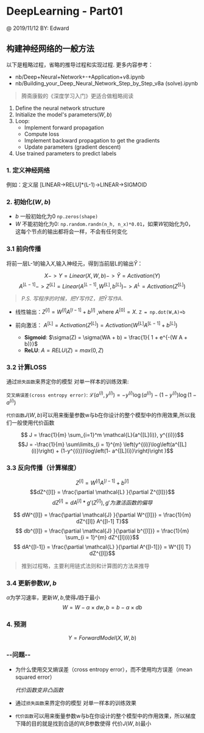# DeepLearning - Part01

@ 2019/11/12 BY: Edward

## 构建神经网络的一般方法

以下是粗略过程，省略的推导过程和实现过程.
更多内容参考：

- nb/Deep+Neural+Network+-+Application+v8.ipynb
- nb/Building_your_Deep_Neural_Network_Step_by_Step_v8a (solve).ipynb

>腾斋康毅的《深度学习入门》更适合做粗略阅读

1. Define the neural network structure
2. Initialize the model's parameters($W,b$)
3. Loop:
    - Implement forward propagation
    - Compute loss
    - Implement backward propagation to get the gradients
    - Update parameters (gradient descent)
4. Use trained parameters to predict labels

### 1. 定义神经网络

例如：定义层 [LINEAR->RELU]*(L-1)->LINEAR->SIGMOID

### 2. 初始化($W,b$)

- $b$ 一般初始化为0 `np.zeros(shape)`
- $W$ 不能初始化为0: `np.random.randn(n_h, n_x)*0.01`，如果$W$初始化为0，这每个节点的输出都将会一样，不会有任何变化

### 3.1 前向传播

将前一层L-1的输入$X$,输入神经元，得到当前层L的输出$\hat{Y}$：

$$X -> Y=Linear(X,W,b) -> \hat{Y}=Activation(Y)$$
$$A^{[L-1]} -> Z^{[L]}=Linear(A^{[L-1]},W^{[L]},b^{[L]}) -> A^{L}=Activation(Z^{[L]})$$

> *P.S. 写程序的时候，把$Y$写作$Z$，把$\hat{Y}$写作$A$.*

- 线性输出：$Z^{[l]} = W^{[l]}A^{[l-1]} +b^{[l]}$ ,where $A^{[0]} = X$.
`Z = np.dot(W,A)+b`

- 前向激活： $A^{[L]} = Activation(Z^{[L]}) = Activation(W^{[L]} A^{[L-1]} + b^{[L]})$
  - **Sigmoid**: $\sigma(Z) = \sigma(WA + b) = \frac{1}{ 1 + e^{-(W A + b)}}$
  - **ReLU**: $A = RELU(Z) = max(0, Z)$

### 3.2 计算LOSS

通过`损失函数`来界定你的模型 对单一样本的训练效果:

`交叉熵误差(cross entropy error)`:
 $\mathcal{L}(a^{(i)}, y^{(i)}) =  - y^{(i)}  \log(a^{(i)}) - (1-y^{(i)} )  \log(1-a^{(i)})$

`代价函数`$J(W,b)$可以用来衡量参数w与b在你设计的整个模型中的作用效果,所以我们一般使用代价函数

$$ J = \frac{1}{m} \sum_{i=1}^m \mathcal{L}(a^{[L](i)}, y^{(i)})$$
$$J = -\frac{1}{m} \sum\limits_{i = 1}^{m} \left(y^{(i)}\log\left(a^{[L] (i)}\right) + (1-y^{(i)})\log\left(1- a^{[L](i)}\right)\right
)$$

### 3.3 反向传播（计算梯度）

$$Z^{[l]} = W^{[l]} A^{[l-1]} + b^{[l]}$$
$$dZ^{[l]} = \frac{\partial \mathcal{L} }{\partial Z^{[l]}}$$
$$dZ^{[l]} = dA^{[l]} * g'(Z^{[l]}) , g'为激活函数的偏导$$

$$ dW^{[l]} = \frac{\partial \mathcal{J} }{\partial W^{[l]}} = \frac{1}{m} dZ^{[l]} A^{[l-1] T}$$
$$ db^{[l]} = \frac{\partial \mathcal{J} }{\partial b^{[l]}} = \frac{1}{m} \sum_{i = 1}^{m} dZ^{[l](i)}$$
$$ dA^{[l-1]} = \frac{\partial \mathcal{L} }{\partial A^{[l-1]}} = W^{[l] T} dZ^{[l]}$$

> 推到过程略，主要利用链式法则和计算图的方法来推导

### 3.4 更新参数$W,b$

$\alpha$为学习速率，更新$W,b$,使得$J$趋于最小
$$W=W-\alpha \times dw,b=b-\alpha \times db$$

### 4. 预测

$$Y=ForwardModel(X,W,b)$$

### --问题--

- 为什么使用交叉熵误差（cross entropy error），而不使用均方误差（mean squared error）

  *代价函数变非凸函数*

- 通过`损失函数`来界定你的模型 对单一样本的训练效果
- `代价函数`可以用来衡量参数w与b在你设计的整个模型中的作用效果，所以梯度下降的目的就是找到合适的W,B参数使得 代价$J(W,b)$最小



